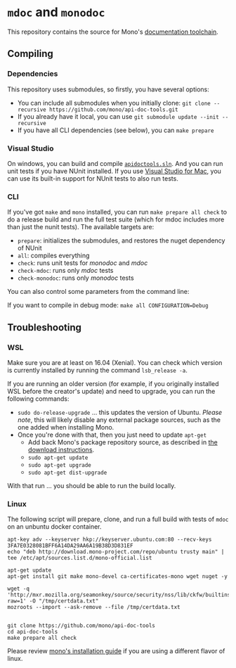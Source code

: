 # `mdoc` and `monodoc`

This repository contains the source for Mono's [documentation toolchain](http://www.mono-project.com/docs/tools+libraries/tools/monodoc/generating-documentation/).

## Compiling

### Dependencies

This repository uses submodules, so firstly, you have several options:

- You can include all submodules when you initially clone: `git clone --recursive https://github.com/mono/api-doc-tools.git`
- If you already have it local, you can use `git submodule update --init --recursive`
- If you have all CLI dependencies (see below), you can `make prepare`

### Visual Studio

On windows, you can build and compile [`apidoctools.sln`](apidoctools.sln). And you can run unit tests if you have NUnit installed. If you use [Visual Studio for Mac](https://www.visualstudio.com/vs/visual-studio-mac/), you can use its built-in support for NUnit tests to also run tests.

### CLI
If you've got `make` and `mono` installed, you can run `make prepare all check` to do a release build and run the full test suite (which for mdoc includes more than just the nunit tests). The available targets are:

- `prepare`: initializes the submodules, and restores the nuget dependency of NUnit
- `all`: compiles everything
- `check`: runs unit tests for _monodoc_ and _mdoc_
- `check-mdoc`: runs only _mdoc_ tests
- `check-monodoc`: runs only _monodoc_ tests

You can also control some parameters from the command line:

If you want to compile in debug mode: `make all CONFIGURATION=Debug`  

## Troubleshooting

### WSL

Make sure you are at least on 16.04 (Xenial). You can check which version is currently installed by running the command `lsb_release -a`.

If you are running an older version (for example, if you originally installed WSL before the creator's update) and need to upgrade, you can run the following commands:

- `sudo do-release-upgrade` ... this updates the version of Ubuntu. _Please note_, this will likely disable any external package sources, such as the one added when installing Mono.
- Once you're done with that, then you just need to update `apt-get`
    - Add back Mono's package repository source, as described in [the download instructions](www.mono-project.com/download/#download-lin-ubuntu).
    - `sudo apt-get update`
    - `sudo apt-get upgrade`
    - `sudo apt-get dist-upgrade`

With that run ... you should be able to run the build locally.

### Linux

The following script will prepare, clone, and run a full build with tests of `mdoc` on an unbuntu docker container. 

```
apt-key adv --keyserver hkp://keyserver.ubuntu.com:80 --recv-keys 3FA7E0328081BFF6A14DA29AA6A19B38D3D831EF  
echo "deb http://download.mono-project.com/repo/ubuntu trusty main" | tee /etc/apt/sources.list.d/mono-official.list

apt-get update
apt-get install git make mono-devel ca-certificates-mono wget nuget -y

wget -q 'http://mxr.mozilla.org/seamonkey/source/security/nss/lib/ckfw/builtins/certdata.txt?raw=1' -O "/tmp/certdata.txt" 
mozroots --import --ask-remove --file /tmp/certdata.txt


git clone https://github.com/mono/api-doc-tools
cd api-doc-tools
make prepare all check
```

Please review [mono's installation guide](http://www.mono-project.com/download/#download-lin) if you are using a different flavor of linux.
